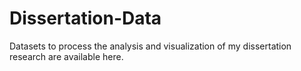 # Dissertation-Data
Datasets to process the analysis and visualization of my dissertation research are available here.
